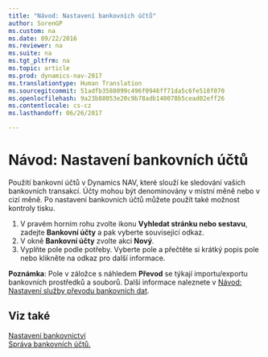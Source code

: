 ```yaml
---
title: "Návod: Nastavení bankovních účtů"
author: SorenGP
ms.custom: na
ms.date: 09/22/2016
ms.reviewer: na
ms.suite: na
ms.tgt_pltfrm: na
ms.topic: article
ms.prod: dynamics-nav-2017
ms.translationtype: Human Translation
ms.sourcegitcommit: 51adfb3588099c496f0946ff71da5c6fe518f070
ms.openlocfilehash: 9a23b88053e20c9b78adb140078b5cead02eff26
ms.contentlocale: cs-cz
ms.lasthandoff: 06/26/2017

---
```


# <a name="how-to-set-up-bank-accounts"></a>Návod: Nastavení bankovních účtů
Použití bankovní účtů v Dynamics NAV, které slouží ke sledování vašich bankovních transakcí. Účty mohou být denominovány v místní měně nebo v cizí měně. Po nastavení bankovních účtů můžete použít také možnost kontroly tisku.

1. V pravém horním rohu zvolte ikonu **Vyhledat stránku nebo sestavu**, zadejte **Bankovní účty** a pak vyberte související odkaz. 
2. V okně **Bankovní účty** zvolte akci **Nový**.
3. Vyplňte pole podle potřeby. Vyberte pole a přečtěte si krátký popis pole nebo klikněte na odkaz pro další informace.

**Poznámka**: Pole v záložce s náhledem **Převod** se týkají importu/exportu bankovních prostředků a souborů. Další informace naleznete v [Návod: Nastavení služby převodu bankovních dat](bank-how-setup-bank-data-conversion-service.md).

## <a name="see-also"></a>Viz také  
[Nastavení bankovnictví](bank-setup-banking.md)  
[Správa bankovních účtů.](bank-manage-bank-accounts.md)

